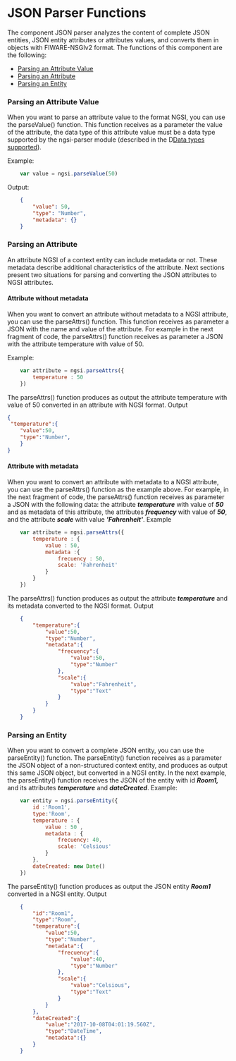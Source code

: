 # JSON Parser Functions
The component JSON parser analyzes the content of complete JSON entities, JSON entity attributes or attributes values, and converts them in objects with FIWARE-NSGIv2 format. The functions of this component are the following:

* [Parsing an Attribute Value](#parse-a-value)
* [Parsing an Attribute](#parse-an-attribute)
* [Parsing an Entity](#parse-an-entity)

### Parsing an Attribute Value
When you want to parse an attribute value to the format NGSI, you can use the parseValue() function. This function receives as a parameter the value of the attribute, the data type of this attribute value must be a data type supported by the ngsi-parser module (described in the D[Data types supported](../index.md#data-types-supported)).

Example:
```js
	var value = ngsi.parseValue(50)
```
Output:
```json
	{
		"value": 50,
		"type": "Number",
		"metadata": {}
	}
```
### Parsing an Attribute
An attribute NGSI of a context entity can include metadata or not. These metadata describe additional characteristics of the attribute. Next sections present two situations for parsing and converting the JSON attributes to NGSI attributes.

#### Attribute without metadata 
When you want to convert an attribute without metadata to a NGSI attribute, you can use the parseAttrs() function. This function receives as parameter a JSON with the name and value of the attribute. For example in the next fragment of code, the parseAttrs() function receives as parameter a JSON with the attribute temperature with value of 50.

Example:
``` js
    var attribute = ngsi.parseAttrs({
        temperature : 50
    })
```
The parseAttrs() function produces as output the attribute temperature with value of 50 converted in an attribute with NGSI format.
Output
``` json
{     
 "temperature":{
    "value":50,
    "type":"Number",
    }
}
```
#### Attribute with metadata 
When you want to convert an attribute with metadata to a NGSI attribute, you can use the parseAttrs() function as the example above. For example, in the next fragment of code, the parseAttrs() function receives as parameter a JSON with the following data: the attribute ***temperature*** with value of ***50*** and as metadata of this attribute, the attributes ***frequency*** with value of ***50***, and the attribute ***scale*** with value ***'Fahrenheit'***.
Example
```js
	var attribute = ngsi.parseAttrs({
		temperature : {
			value : 50,
			metadata :{
				frecuency : 50,
				scale: 'Fahrenheit'
			}
		}
	})
```
The parseAttrs() function produces as output the attribute ***temperature*** and its metadata converted to the NGSI format. 
Output
```json
	{
		"temperature":{
			"value":50,
			"type":"Number",
			"metadata":{
				"frecuency":{
					"value":50,
					"type":"Number"
				},
				"scale":{
					"value":"Fahrenheit",
					"type":"Text"
				}
			}
		}
	}

```
### Parsing an Entity
When you want to convert a complete JSON entity, you can use the parseEntity() function. The parseEntity() function receives as a parameter the JSON object of a non-structured context entity, and produces as output this same JSON object, but converted in a NGSI entity. In the next example, the parseEntity() function receives the JSON of the entity with id ***Room1,*** and its attributes ***temperature*** and ***dateCreated***. 
Example:
```js
	var entity = ngsi.parseEntity({
		id :'Room1',
		type:'Room',
		temperature : {
			value : 50 ,
			metadata : {
				frecuency: 40,
				scale: 'Celsious'
			}
		},
		dateCreated: new Date()
	})
```
The parseEntity() function produces as output the JSON entity ***Room1*** converted in a NGSI entity.
Output
```json
	{
		"id":"Room1",
		"type":"Room",
		"temperature":{
			"value":50,
			"type":"Number",
			"metadata":{
				"frecuency":{
					"value":40,
					"type":"Number"
				},
				"scale":{
					"value":"Celsious",
					"type":"Text"
				}
			}
		},
		"dateCreated":{
			"value":"2017-10-08T04:01:19.560Z",
			"type":"DateTime",
			"metadata":{}
		}
	}

```


